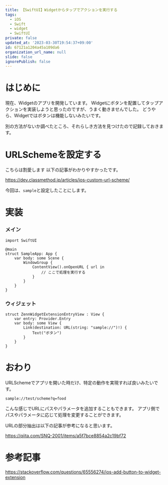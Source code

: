 ```yaml
---
title: 【SwiftUI】Widgetからタップでアクションを実行する
tags:
  - iOS
  - Swift
  - widget
  - SwiftUI
private: false
updated_at: '2023-03-30T19:54:37+09:00'
id: 67121a1204a45a109da6
organization_url_name: null
slide: false
ignorePublish: false
---
```

# はじめに
現在、Widgetのアプリを開発しています。
Widgetにボタンを配置してタップアクションを実装しようと思ったのですが、うまく動きませんでした。
どうやら、Widgetではボタンは機能しないみたいです。

別の方法がないか調べたところ、それらしき方法を見つけたので記録しておきます。

# URLSchemeを設定する
こちらは割愛します
以下の記事がわかりやすかったです。

https://dev.classmethod.jp/articles/ios-custom-url-scheme/

今回は、`sample`と設定したことにします。

# 実装
### メイン
```swift:SampleApp
import SwiftUI

@main
struct SampleApp: App {
    var body: some Scene {
        WindowGroup {
            ContentView().onOpenURL { url in
                // ここで処理を実行する
            }
        }
    }
}
```

### ウィジェット
```swift:SampleEntryView
struct ZennWidgetExtensionEntryView : View {
    var entry: Provider.Entry
    var body: some View {
        Link(destination: URL(string: "sample://")!) {
            Text("ボタン")
        }
    }
}
```

# おわり
URLSchemeでアプリを開いた時だけ、特定の動作を実現すれば良いみたいです。
```
sample://test/scheme?q=food
```

こんな感じでURLにパスやパラメータを追加することもできます。
アプリ側でパスやパラメータに応じて処理を変更することができます。

URLの部分抽出は以下の記事が参考になると思います。

https://qiita.com/SNQ-2001/items/a5f7bce8854a2c19bf72

# 参考記事
https://stackoverflow.com/questions/65556274/ios-add-button-to-widget-extension
